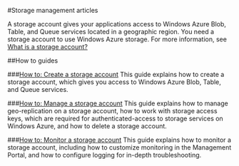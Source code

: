 #Storage management articles

A storage account gives your applications access to Windows Azure Blob, Table, and Queue services located in a geographic region. You need a storage account to use Windows Azure storage. For more information, see [What is a storage account?](./whatis-a-storage-account/)

##How to guides

###[How to: Create a storage account](http://howto-create-storage-account/)
This guide explains how to create a storage account, which gives you access to Windows Azure Blob, Table, and Queue services. 

###[How to: Manage a storage account](./howto-manage-storage-account/)
This guide explains how to manage geo-replication on a storage account, how to work with storage access keys, which are required for authenticated-access to storage services on Windows Azure, and how to delete a storage account.

###[How to: Monitor a storage account](./howto-monitor-storage-account/)
This guide explains how to monitor a storage account, including how to customize monitoring in the Management Portal, and how to configure logging for in-depth troubleshooting. 
